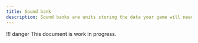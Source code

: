 ```yaml
---
title: Sound bank
description: Sound banks are units storing the data your game will need, before to play audio.
---
```


!!! danger
    This document is work in progress.